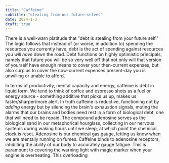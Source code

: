 ```yaml
---
title: "Caffeine"
subtitle: "stealing from our future selves"
date: 2024-1-3
draft: true
---
```

There is a well-warn platitude that "debt is stealing from your future self." The logic follows that instead of (or worse, in addition to) spending the resources you currently have, debt is the act of spending against resources you _will have_ down the road. Debt functions on highly optimistic principals, namely that future you will be so very well off that not only will that version of yourself have enough means to cover your then-current expenses, but also surplus to cover the now-current expenses present-day you is unwilling or unable to afford. 

In terms of productivity, mental capacity and energy, caffeine is debt in liquid form.    We tend to think of coffee and espresso shots as a fuel or energy source - something additive that picks us up, makes us faster/sharper/more alert. In truth caffeine is reductive, functioning not by _adding_ energy but by silencing the brain's exhaustion signals, muting the alarms that our brains and bodies need rest in a form of biological debt, one that will need to be repaid. 
The compound adenosine serves as the biological sand in our metaphorical hourglass, collecting in our nervous systems during waking hours until we sleep, at which point the chemical clock is reset. Adenosine is our chemical gas gauge, letting us know when we are mentally running on fumes. Caffeine binds to adenosine receptors, inhibiting the ability of our body to accurately gauge fatigue. This is paramount to covering the warning light with magic marker when your engine is overheating.
This overloading    
<!--stackedit_data:
eyJoaXN0b3J5IjpbLTIxODkzOTE4NiwxMjc4NjE3MzgyLDIwOT
gzMTcwNTcsLTIwMzM1MTAyMCwtMTYxNDAzOTI5NywtMzYxNjM1
MDUxLC0zNTEyOTMzNTBdfQ==
-->